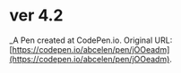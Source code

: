 # ver 4.2 
 _A Pen created at CodePen.io. Original URL: [https://codepen.io/abcelen/pen/jOOeadm](https://codepen.io/abcelen/pen/jOOeadm).

 